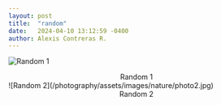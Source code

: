 ```yaml
---
layout: post
title:  "random"
date:   2024-04-10 13:12:59 -0400
author: Alexis Contreras R.
---
```


![Random 1](/photography/assets/images/nature/photo1.jpg)
<center>Random 1</center>
![Random 2](/photography/assets/images/nature/photo2.jpg)
<center>Random 2</center>